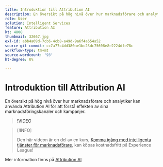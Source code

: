 ```yaml
---
title: Introduktion till Attribution AI
description: En översikt på hög nivå över hur marknadsförare och analytiker kan använda Attribution AI för att förstå effekten av sina marknadsföringskanaler och kampanjer.
role: User
solution: Intelligent Services
feature: Attribution AI
kt: 4808
thumbnail: 32667.jpg
exl-id: abb4a09d-7cb6-4cb8-a49d-9a6f4a654a52
source-git-commit: cc7a77c4dd380ae1bc23dc75608e8e2224dfe78c
workflow-type: tm+mt
source-wordcount: '93'
ht-degree: 0%

---
```


# Introduktion till Attribution AI

En översikt på hög nivå över hur marknadsförare och analytiker kan använda Attribution AI för att förstå effekten av sina marknadsföringskanaler och kampanjer.

>[!VIDEO](https://video.tv.adobe.com/v/32667?quality=12&learn=on)

>[!INFO]
>
> Den här videon är en del av en kurs, [Komma igång med intelligenta tjänster för marknadsförare](https://experienceleague.adobe.com/?recommended=ExperiencePlatform-U-1-2020.1.intelligentservices), kan köpas kostnadsfritt på Experience League!

Mer information finns på [Attribution AI](https://experienceleague.adobe.com/docs/experience-platform/intelligent-services/attribution-ai/overview.html)
